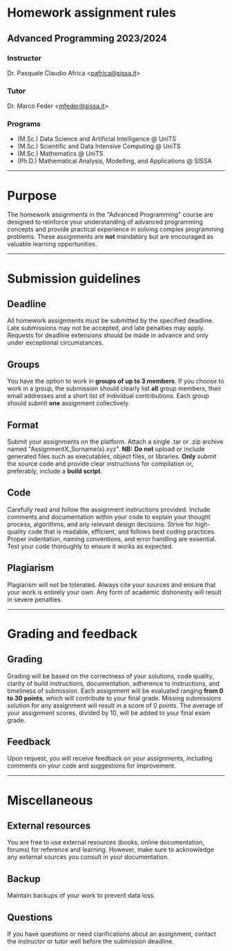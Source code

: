 # Homework assignment rules
## Advanced Programming 2023/2024

### Instructor
Dr. Pasquale Claudio Africa <<pafrica@sissa.it>>

### Tutor
Dr. Marco Feder <<mfeder@sissa.it>>

### Programs
- (M.Sc.) Data Science and Artificial Intelligence @ UniTS
- (M.Sc.) Scientific and Data Intensive Computing @ UniTS
- (M.Sc.) Mathematics @ UniTS
- (Ph.D.) Mathematical Analysis, Modelling, and Applications @ SISSA

---

# Purpose
The homework assignments in the "Advanced Programming" course are designed to reinforce your understanding of advanced programming concepts and provide practical experience in solving complex programming problems. These assignments are **not** mandatory but are encouraged as valuable learning opportunities.

---

# Submission guidelines
## Deadline
All homework assignments must be submitted by the specified deadline. Late submissions may not be accepted, and late penalties may apply. Requests for deadline extensions should be made in advance and only under exceptional circumstances.

## Groups
You have the option to work in **groups of up to 3 members**. If you choose to work in a group, the submission should clearly list **all** group members, their email addresses and a short list of individual contributions. Each group should submit **one** assignment collectively.

## Format
Submit your assignments on the  platform. Attach a single .tar or .zip archive named "AssignmentX_Surname(s).xyz".
**NB:** **Do not** upload or include generated files such as executables, object files, or libraries. **Only** submit the source code and provide clear instructions for compilation or, preferably, include a **build script**.

## Code
Carefully read and follow the assignment instructions provided. Include comments and documentation within your code to explain your thought process, algorithms, and any relevant design decisions. Strive for high-quality code that is readable, efficient, and follows best coding practices. Proper indentation, naming conventions, and error handling are essential. Test your code thoroughly to ensure it works as expected.

## Plagiarism
Plagiarism will not be tolerated. Always cite your sources and ensure that your work is entirely your own. Any form of academic dishonesty will result in severe penalties.

---

# Grading and feedback

## Grading
Grading will be based on the correctness of your solutions, code quality, clarity of build instructions, documentation, adherence to instructions, and timeliness of submission. Each assignment will be evaluated ranging **from 0 to 30 points**, which will contribute to your final grade. Missing submissions solution for any assignment will result in a score of 0 points. The average of your assignment scores, divided by 10, will be added to your final exam grade.

## Feedback
Upon request, you will receive feedback on your assignments, including comments on your code and suggestions for improvement.

---

# Miscellaneous

## External resources
You are free to use external resources (books, online documentation, forums) for reference and learning. However, make sure to acknowledge any external sources you consult in your documentation.

## Backup
Maintain backups of your work to prevent data loss.

## Questions
If you have questions or need clarifications about an assignment, contact the instructor or tutor well before the submission deadline.
